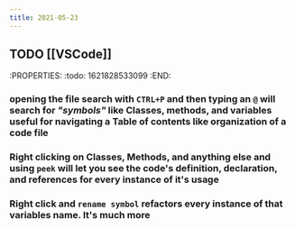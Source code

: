 ```yaml
---
title: 2021-05-23
---
```


## TODO [[VSCode]]
:PROPERTIES:
:todo: 1621828533099
:END:
### opening the file search with `CTRL+P` and then typing an `@` will search for _"symbols"_ like Classes, methods, and variables useful for navigating a Table of contents like organization of a code file
### Right clicking on Classes, Methods, and anything else and using `peek` will let you see the code's definition, declaration, and references for every instance of it's usage
### Right click and `rename symbol` refactors every instance of that variables name. It's much more
